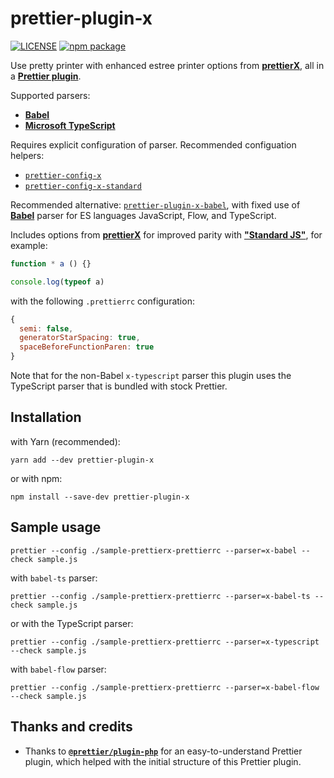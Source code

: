 # prettier-plugin-x

[![LICENSE](https://img.shields.io/npm/l/prettier-plugin-x?color=green&style=flat-square)](./LICENSE.md)
[![npm package](https://img.shields.io/npm/v/prettier-plugin-x?color=blue&style=flat-square)](https://www.npmjs.com/package/prettier-plugin-x)

Use pretty printer with enhanced estree printer options from **[prettierX](https://github.com/brodybits/prettierx)**,
all in a **[Prettier plugin](https://prettier.io/docs/en/plugins.html)**.

Supported parsers:

- **[Babel](https://babeljs.io/)**
- **[Microsoft TypeScript](https://github.com/Microsoft/TypeScript)**

Requires explicit configuration of parser. Recommended configuation helpers:

- [`prettier-config-x`](https://github.com/brodybits/prettier-config-x)
- [`prettier-config-x-standard`](https://github.com/brodybits/prettier-config-x-standard)

Recommended alternative: [`prettier-plugin-x-babel`](https://github.com/brodybits/prettier-plugin-x-babel),
with fixed use of **[Babel](https://babeljs.io/)** parser for ES languages JavaScript, Flow, and TypeScript.

Includes options from **[prettierX](https://github.com/brodybits/prettierx)** for
improved parity with **["Standard JS"](https://standardjs.com/)**, for example:

```js
function * a () {}

console.log(typeof a)
```

with the following `.prettierrc` configuration:

```js
{
  semi: false,
  generatorStarSpacing: true,
  spaceBeforeFunctionParen: true
}
```

Note that for the non-Babel `x-typescript` parser this plugin uses the TypeScript parser that is bundled with stock Prettier.

## Installation

with Yarn (recommended):

```console
yarn add --dev prettier-plugin-x
```

or with npm:

```console
npm install --save-dev prettier-plugin-x
```

## Sample usage

```console
prettier --config ./sample-prettierx-prettierrc --parser=x-babel --check sample.js
```

with `babel-ts` parser:

```console
prettier --config ./sample-prettierx-prettierrc --parser=x-babel-ts --check sample.js
```

or with the TypeScript parser:

```console
prettier --config ./sample-prettierx-prettierrc --parser=x-typescript --check sample.js
```

with `babel-flow` parser:

```console
prettier --config ./sample-prettierx-prettierrc --parser=x-babel-flow --check sample.js
```

## Thanks and credits

- Thanks to **[`@prettier/plugin-php`](https://github.com/prettier/plugin-php)**
  for an easy-to-understand Prettier plugin,
  which helped with the initial structure of this Prettier plugin.
